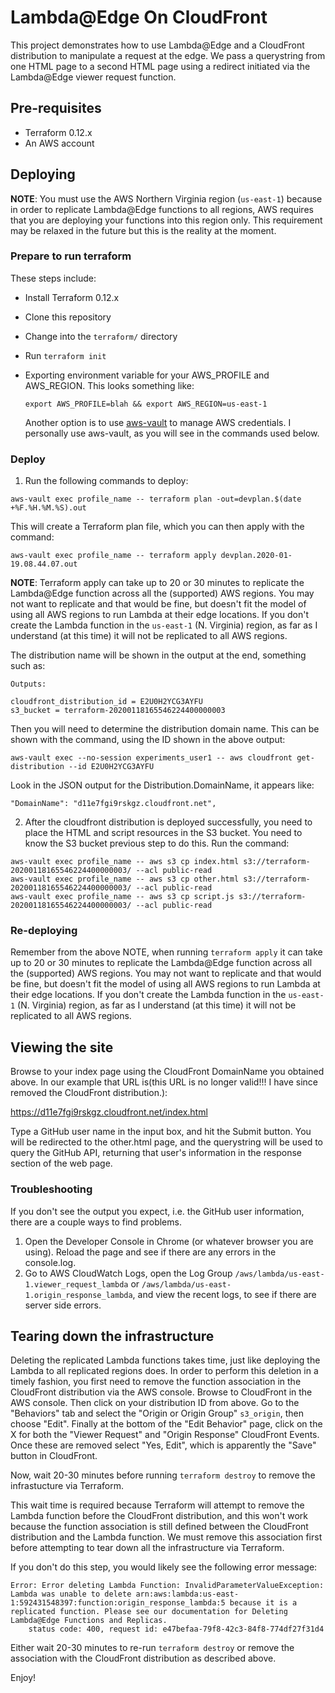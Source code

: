 # Lambda@Edge On CloudFront

This project demonstrates how to use Lambda@Edge and a CloudFront distribution
to manipulate a request at the edge. We pass a querystring from one HTML page to
a second HTML page using a redirect initiated via the Lambda@Edge viewer request
function.

## Pre-requisites

* Terraform 0.12.x
* An AWS account

## Deploying

**NOTE**: You must use the AWS Northern Virginia region (`us-east-1`) because in
order to replicate Lambda@Edge functions to all regions, AWS requires that you
are deploying your functions into this region only. This requirement may be
relaxed in the future but this is the reality at the moment.

### Prepare to run terraform

These steps include:

* Install Terraform 0.12.x
* Clone this repository
* Change into the `terraform/` directory
* Run `terraform init`
* Exporting environment variable for your AWS_PROFILE and AWS_REGION. This looks
  something like:

    `export AWS_PROFILE=blah && export AWS_REGION=us-east-1`

  Another option is to use [aws-vault](https://github.com/99designs/aws-vault)
  to manage AWS credentials. I personally use aws-vault, as you will see in the
  commands used below.

### Deploy

1. Run the following commands to deploy:

```
aws-vault exec profile_name -- terraform plan -out=devplan.$(date +%F.%H.%M.%S).out
```

This will create a Terraform plan file, which you can then apply with the command:

```
aws-vault exec profile_name -- terraform apply devplan.2020-01-19.08.44.07.out
```

**NOTE**: Terraform apply can take up to 20 or 30 minutes to replicate the
Lambda@Edge function across all the (supported) AWS regions. You may not want to
replicate and that would be fine, but doesn't fit the model of using all AWS
regions to run Lambda at their edge locations. If you don't create the Lambda
function in the `us-east-1` (N. Virginia) region, as far as I understand (at
this time) it will not be replicated to all AWS regions.
 
The distribution name will be shown in the output at the end, something such as:

```
Outputs:

cloudfront_distribution_id = E2U0H2YCG3AYFU
s3_bucket = terraform-20200118165546224400000003
```

Then you will need to determine the distribution domain name. This can be shown
with the command, using the ID shown in the above output:

```
aws-vault exec --no-session experiments_user1 -- aws cloudfront get-distribution --id E2U0H2YCG3AYFU
```

Look in the JSON output for the Distribution.DomainName, it appears like:

```
"DomainName": "d11e7fgi9rskgz.cloudfront.net",
```

2. After the cloudfront distribution is deployed successfully, you need to place
   the HTML and script resources in the S3 bucket. You need to know the S3
   bucket previous step to do this. Run the command:

```
aws-vault exec profile_name -- aws s3 cp index.html s3://terraform-20200118165546224400000003/ --acl public-read
aws-vault exec profile_name -- aws s3 cp other.html s3://terraform-20200118165546224400000003/ --acl public-read
aws-vault exec profile_name -- aws s3 cp script.js s3://terraform-20200118165546224400000003/ --acl public-read
```

### Re-deploying

Remember from the above NOTE, when running `terraform apply` it can take up to
20 or 30 minutes to replicate the Lambda@Edge function across all the
(supported) AWS regions. You may not want to replicate and that would be fine,
but doesn't fit the model of using all AWS regions to run Lambda at their edge
locations. If you don't create the Lambda function in the `us-east-1` (N.
Virginia) region, as far as I understand (at this time) it will not be
replicated to all AWS regions.

## Viewing the site

Browse to your index page using the CloudFront DomainName you obtained above. In
our example that URL is(this URL is no longer valid!!! I have since removed the
CloudFront distribution.):

https://d11e7fgi9rskgz.cloudfront.net/index.html

Type a GitHub user name in the input box, and hit the Submit button. You will be
redirected to the other.html page, and the querystring will be used to query the
GitHub API, returning that user's information in the response section of the web
page.

### Troubleshooting

If you don't see the output you expect, i.e. the GitHub user information, there
are a couple ways to find problems.

1. Open the Developer Console in Chrome (or whatever browser you are using).
   Reload the page and see if there are any errors in the console.log.
2. Go to AWS CloudWatch Logs, open the Log Group
   `/aws/lambda/us-east-1.viewer_request_lambda` or
   `/aws/lambda/us-east-1.origin_response_lambda`, and view the recent logs, to
   see if there are server side errors.

## Tearing down the infrastructure

Deleting the replicated Lambda functions takes time, just like deploying the
Lambda to all replicated regions does. In order to perform this deletion in a
timely fashion, you first need to remove the function association in the
CloudFront distribution via the AWS console. Browse to CloudFront in the AWS
console. Then click on your distribution ID from above. Go to the "Behaviors"
tab and select the "Origin or Origin Group" `s3_origin`, then choose "Edit".
Finally at the bottom of the "Edit Behavior" page, click on the X for both the
"Viewer Request" and "Origin Response" CloudFront Events. Once these are removed
select "Yes, Edit", which is apparently the "Save" button in CloudFront.

Now, wait 20-30 minutes before running `terraform destroy` to remove the
infrastucture via Terraform.

This wait time is required because Terraform will attempt to remove the Lambda
function before the CloudFront distribution, and this won't work because the
function association is still defined between the CloudFront distribution and
the Lambda function. We must remove this association first before attempting to
tear down all the infrastructure via Terraform.

If you don't do this step, you would likely see the following error message:

```
Error: Error deleting Lambda Function: InvalidParameterValueException: Lambda was unable to delete arn:aws:lambda:us-east-1:592431548397:function:origin_response_lambda:5 because it is a replicated function. Please see our documentation for Deleting Lambda@Edge Functions and Replicas.
	status code: 400, request id: e47befaa-79f8-42c3-84f8-774df27f31d4
```

Either wait 20-30 minutes to re-run `terraform destroy` or remove the
association with the CloudFront distribution as described above.

Enjoy!